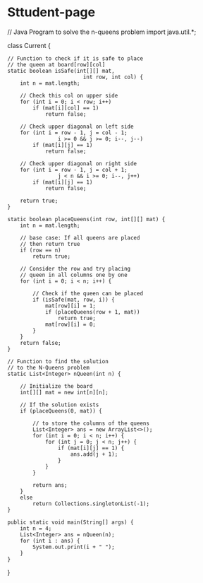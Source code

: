 # Sttudent-page
// Java Program to solve the n-queens problem
import java.util.*;

class Current {

    // Function to check if it is safe to place
    // the queen at board[row][col]
    static boolean isSafe(int[][] mat, 
                          	int row, int col) {
        int n = mat.length;

        // Check this col on upper side
        for (int i = 0; i < row; i++)
            if (mat[i][col] == 1)
                return false;

        // Check upper diagonal on left side
        for (int i = row - 1, j = col - 1; 
             		i >= 0 && j >= 0; i--, j--)
            if (mat[i][j] == 1)
                return false;

        // Check upper diagonal on right side
        for (int i = row - 1, j = col + 1;
             		j < n && i >= 0; i--, j++)
            if (mat[i][j] == 1)
                return false;

        return true;
    }

    static boolean placeQueens(int row, int[][] mat) {
        int n = mat.length;

        // base case: If all queens are placed
        // then return true
        if (row == n)
            return true;

        // Consider the row and try placing
        // queen in all columns one by one
        for (int i = 0; i < n; i++) {

            // Check if the queen can be placed
            if (isSafe(mat, row, i)) {
                mat[row][i] = 1;
                if (placeQueens(row + 1, mat))
                    return true;
                mat[row][i] = 0;
            }
        }
        return false;
    }

    // Function to find the solution
    // to the N-Queens problem
    static List<Integer> nQueen(int n) {

        // Initialize the board
        int[][] mat = new int[n][n];

        // If the solution exists
        if (placeQueens(0, mat)) {

            // to store the columns of the queens
            List<Integer> ans = new ArrayList<>();
            for (int i = 0; i < n; i++) {
                for (int j = 0; j < n; j++) {
                    if (mat[i][j] == 1) {
                        ans.add(j + 1);
                    }
                }
            }
          
            return ans;
        } 
      	else
            return Collections.singletonList(-1);
    }

    public static void main(String[] args) {
        int n = 4;
        List<Integer> ans = nQueen(n);
        for (int i : ans) {
            System.out.print(i + " ");
        }
    }
}